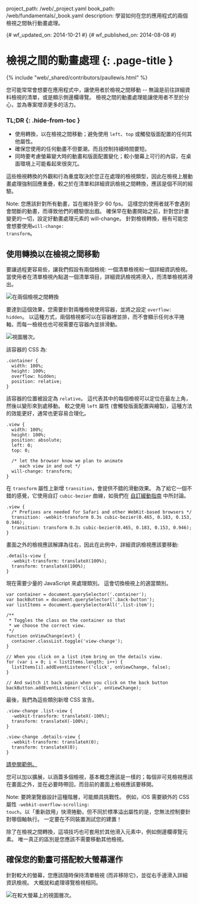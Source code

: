 project_path: /web/_project.yaml
book_path: /web/fundamentals/_book.yaml
description: 學習如何在您的應用程式的兩個檢視之間執行動畫處理。

{# wf_updated_on: 2014-10-21 #}
{# wf_published_on: 2014-08-08 #}

# 檢視之間的動畫處理 {: .page-title }

{% include "web/_shared/contributors/paullewis.html" %}


您可能常常會想要在應用程式中，讓使用者於檢視之間移動 -- 無論是前往詳細資料檢視的清單，或是顯示側邊欄導覽。 檢視之間的動畫處理能讓使用者不至於分心，並為專案增添更多的活力。

### TL;DR {: .hide-from-toc }
- 使用轉換，以在檢視之間移動；避免使用 `left`、`top` 或觸發版面配置的任何其他屬性。
- 確保您使用的任何動畫不但要潮，而且控制持續時間要短。
- 同時要考慮螢幕變大時的動畫和版面配置變化；較小螢幕上可行的內容，在桌面環境上可能看起來很突兀。


這些檢視轉換的外觀和行為重度取決於您正在處理的檢視類型，因此在檢視上層動畫處理強制回應重疊，較之於在清單和詳細資訊檢視之間轉換，應該是個不同的經驗。

Note: 您應該針對所有動畫，旨在維持至少 60 fps。 這樣您的使用者就不會遇到會間斷的動畫，而導致他們的體驗很出戲。 確保早在動畫開始之前，針對您計畫變更的一切，設定好動畫處理元素的 will-change。 針對檢視轉換，極有可能您會想要使用<code>will-change: transform</code>。

## 使用轉換以在檢視之間移動

要讓過程更容易些，讓我們假設有兩個檢視:  一個清單檢視和一個詳細資訊檢視。 當使用者在清單檢視內點選一個清單項目，詳細資訊檢視將滑入，而清單檢視將滑出。

<img src="images/view-translate.gif" alt="在兩個檢視之間轉換" />

要達到這個效果，您需要針對兩種檢視使用容器，並將之設定 `overflow: hidden`。 以這種方式，兩個檢視都可以在容器裡並排，而不會顯示任何水平捲軸，而每一檢視也也可視需要在容器內並排滑動。

<img src="images/container-two-views.svg" alt="視圖層次。" />

該容器的 CSS 為:


    .container {
      width: 100%;
      height: 100%;
      overflow: hidden;
      position: relative;
    }


該容器的位置被設定為 `relative`。 這代表其中的每個檢視可以定位在最左上角，然後以變形來到處移動。 較之使用 `left` 屬性 (會觸發版面配置與繪製)，這種方法的效能更好，通常也更容易合理化。


    .view {
      width: 100%;
      height: 100%;
      position: absolute;
      left: 0;
      top: 0;

      /* let the browser know we plan to animate
         each view in and out */
      will-change: transform;
    }


在 `transform` 屬性上新增 `transition`，會提供不錯的滑動效果。 為了給它一個不錯的感覺，它使用自訂 `cubic-bezier` 曲線，如我們在 [自訂緩動指南](custom-easing.html) 中所討論。


    .view {
      /* Prefixes are needed for Safari and other WebKit-based browsers */
      transition: -webkit-transform 0.3s cubic-bezier(0.465, 0.183, 0.153, 0.946);
      transition: transform 0.3s cubic-bezier(0.465, 0.183, 0.153, 0.946);
    }


畫面之外的檢視應該解譯為往右，因此在此例中，詳細資訊檢視應該要移動:


    .details-view {
      -webkit-transform: translateX(100%);
      transform: translateX(100%);
    }


現在需要少量的 JavaScript 來處理類別。 這會切換檢視上的適當類別。


    var container = document.querySelector('.container');
    var backButton = document.querySelector('.back-button');
    var listItems = document.querySelectorAll('.list-item');

    /**
     * Toggles the class on the container so that
     * we choose the correct view.
     */
    function onViewChange(evt) {
      container.classList.toggle('view-change');
    }

    // When you click on a list item bring on the details view.
    for (var i = 0; i < listItems.length; i++) {
      listItems[i].addEventListener('click', onViewChange, false);
    }

    // And switch it back again when you click on the back button
    backButton.addEventListener('click', onViewChange);


最後，我們為這些類別新增 CSS 宣告。


    .view-change .list-view {
      -webkit-transform: translateX(-100%);
      transform: translateX(-100%);
    }

    .view-change .details-view {
      -webkit-transform: translateX(0);
      transform: translateX(0);
    }


<a href="https://googlesamples.github.io/web-fundamentals/fundamentals/design-and-ux/animations/inter-view-animation.html">請參閱範例。</a>

您可以加以擴展，以涵蓋多個檢視，基本概念應該是一樣的；每個非可見檢視應該在畫面之外，並在必要時帶回，而目前的畫面上檢視應該要移開。

Note: 要跨瀏覽器設計這種階層，可能頗具挑戰性。 例如，iOS 需要額外的 CSS 屬性 <code>-webkit-overflow-scrolling: touch</code>，以「重新啟用」快滑捲動，但不同於標準溢出屬性的是，您無法控制要針對哪個軸執行。 一定要在不同裝置測試您的建置！

除了在檢視之間轉換，這項技巧也可套用於其他滑入元素中，例如側邊欄導覽元素。 唯一真正的區別是您應該不需要移動其他檢視。

## 確保您的動畫可搭配較大螢幕運作

針對較大的螢幕，您應該隨時保持清單檢視 (而非移除它)，並從右手邊滑入詳細資訊檢視。 大概就和處理導覽檢視相同。

<img src="images/container-two-views-ls.svg" alt="在較大螢幕上的視圖層次。" />
